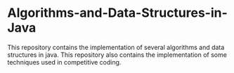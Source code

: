 # Algorithms-and-Data-Structures-in-Java
This repository contains the implementation of several algorithms and data structures in java. This repository also contains the implementation of some techniques used in competitive coding.
